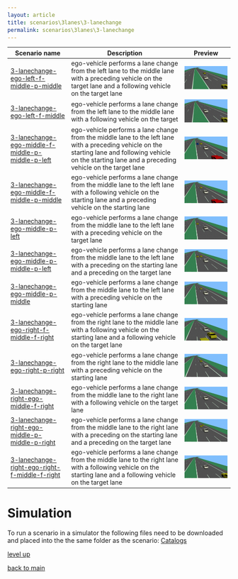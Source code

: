 ```yaml
---
layout: article
title: scenarios\3lanes\3-lanechange
permalink: scenarios\3lanes\3-lanechange
---
```

| Scenario name  | Description |  Preview | 
| ------------- | ------------- | --------- |
| [3-lanechange-ego-left-f-middle-p-middle](\scenarios\3lanes\3-lanechange\3-lanechange-ego-left-f-middle-p-middle.xosc)  | ego-vehicle performs a lane change from the left lane to the middle lane with a preceding vehicle on the target lane and a following vehicle on the target lane   |  ![image](3-lanechange-ego-left-f-middle-p-middle.gif)  | 
| [3-lanechange-ego-left-f-middle](\scenarios\3lanes\3-lanechange\3-lanechange-ego-left-f-middle.xosc)  | ego-vehicle performs a lane change from the left lane to the middle lane with a following vehicle on the target   |  ![image](3-lanechange-ego-left-f-middle.gif)  | 
| [3-lanechange-ego-middle-f-middle-p-middle-p-left](\scenarios\3lanes\3-lanechange\3-lanechange-ego-middle-f-middle-p-middle-p-left.xosc)  | ego-vehicle performs a lane change from the middle lane to the left lane with a preceding vehicle on the starting lane and following vehicle on the starting lane and a preceding vehicle on the target lane  |  ![image](3-lanechange-ego-middle-f-middle-p-middle-p-left.gif)  | 
| [3-lanechange-ego-middle-f-middle-p-middle](\scenarios\3lanes\3-lanechange\3-lanechange-ego-middle-f-middle-p-middle.xosc)  | ego-vehicle performs a lane change from the middle lane to the left lane with a following vehicle on the starting lane and a preceding vehicle on the starting lane  |  ![image](3-lanechange-ego-middle-f-middle-p-middle.gif)  | 
| [3-lanechange-ego-middle-p-left](\scenarios\3lanes\3-lanechange\3-lanechange-ego-middle-p-left.xosc)  | ego-vehicle performs a lane change from the middle lane to the left lane with a preceding vehicle on the target lane  |  ![image](3-lanechange-ego-middle-p-left.gif)  | 
| [3-lanechange-ego-middle-p-middle-p-left](\scenarios\3lanes\3-lanechange\3-lanechange-ego-middle-p-middle-p-left.xosc)  | ego-vehicle performs a lane change from the middle lane to the left lane with a preceding on the starting lane and a preceding on the target lane  |  ![image](3-lanechange-ego-middle-p-middle-p-left.gif)  | 
| [3-lanechange-ego-middle-p-middle](\scenarios\3lanes\3-lanechange\3-lanechange-ego-middle-p-middle.xosc)  | ego-vehicle performs a lane change from the middle lane to the left lane with a preceding vehicle on the starting lane  |  ![image](3-lanechange-ego-middle-p-middle.gif)  | 
| [3-lanechange-ego-right-f-middle-f-right](\scenarios\3lanes\3-lanechange\3-lanechange-ego-right-f-middle-f-right.xosc)  | ego-vehicle performs a lane change from the right lane to the middle lane with a following vehicle on the starting lane and a following vehicle on the target lane  |  ![image](3-lanechange-ego-right-f-middle-f-right.gif)  | 
| [3-lanechange-ego-right-p-right](\scenarios\3lanes\3-lanechange\3-lanechange-ego-right-p-right.xosc)  | ego-vehicle performs a lane change from the right lane to the middle lane with a preceding vehicle on the starting lane  |  ![image](3-lanechange-ego-right-p-right.gif)  | 
| [3-lanechange-right-ego-middle-f-right](\scenarios\3lanes\3-lanechange\3-lanechange-right-ego-middle-f-right.xosc)  | ego-vehicle performs a lane change from the middle lane to the right lane with a following vehicle on the target lane  |  ![image](3-lanechange-right-ego-middle-f-right.gif)  | 
| [3-lanechange-right-ego-middle-p-middle-p-right](\scenarios\3lanes\3-lanechange\3-lanechange-right-ego-middle-p-middle-p-right.xosc)  | ego-vehicle performs a lane change from the middle lane to the right lane with a preceding on the starting lane and a preceding on the target lane  |  ![image](3-lanechange-right-ego-middle-p-middle-p-right.gif)  | 
| [3-lanechange-right-ego-right-f-middle-f-right](\scenarios\3lanes\3-lanechange\3-lanechange-right-ego-right-f-middle-f-right.xosc)  | ego-vehicle performs a lane change from the middle lane to the right lane with a following vehicle on the starting lane and a following vehicle on the target lane  |  ![image](3-lanechange-right-ego-right-f-middle-f-right.gif)  | 

# Simulation

To run a scenario in a simulator the following files need to be downloaded and placed into the the same folder as the scenario: [Catalogs](/Catalogs)

[level up](../)

[back to main](/)

